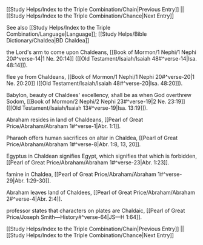 [[Study Helps/Index to the Triple Combination/Chain|Previous Entry]]  ||  [[Study Helps/Index to the Triple Combination/Chance|Next Entry]]

 See also [[Study Helps/Index to the Triple Combination/Language|Language]]; [[Study Helps/Bible Dictionary/Chaldea|BD Chaldea]]

 the Lord's arm to come upon Chaldeans, [[Book of Mormon/1 Nephi/1 Nephi 20#^verse-14|1 Ne. 20:14]] ([[Old Testament/Isaiah/Isaiah 48#^verse-14|Isa. 48:14]]).

 flee ye from Chaldeans, [[Book of Mormon/1 Nephi/1 Nephi 20#^verse-20|1 Ne. 20:20]] ([[Old Testament/Isaiah/Isaiah 48#^verse-20|Isa. 48:20]]).

 Babylon, beauty of Chaldees' excellency, shall be as when God overthrew Sodom, [[Book of Mormon/2 Nephi/2 Nephi 23#^verse-19|2 Ne. 23:19]] ([[Old Testament/Isaiah/Isaiah 13#^verse-19|Isa. 13:19]]).

 Abraham resides in land of Chaldeans, [[Pearl of Great Price/Abraham/Abraham 1#^verse-1|Abr. 1:1]].

 Pharaoh offers human sacrifices on altar in Chaldea, [[Pearl of Great Price/Abraham/Abraham 1#^verse-8|Abr. 1:8, 13, 20]].

 Egyptus in Chaldean signifies Egypt, which signifies that which is forbidden, [[Pearl of Great Price/Abraham/Abraham 1#^verse-23|Abr. 1:23]].

 famine in Chaldea, [[Pearl of Great Price/Abraham/Abraham 1#^verse-29|Abr. 1:29-30]].

 Abraham leaves land of Chaldees, [[Pearl of Great Price/Abraham/Abraham 2#^verse-4|Abr. 2:4]].

 professor states that characters on plates are Chaldaic, [[Pearl of Great Price/Joseph Smith—History#^verse-64|JS—H 1:64]].

[[Study Helps/Index to the Triple Combination/Chain|Previous Entry]]  ||  [[Study Helps/Index to the Triple Combination/Chance|Next Entry]]